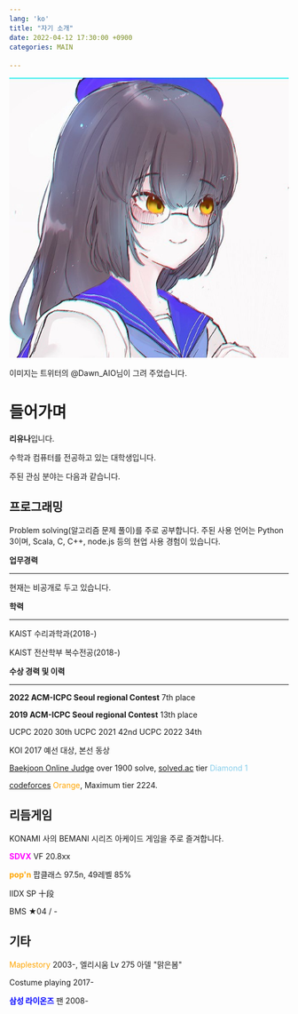 ```yaml
---
lang: 'ko'
title: "자기 소개"
date: 2022-04-12 17:30:00 +0900
categories: MAIN

---
```


![owner](/owner.jpg)

이미지는 트위터의 @Dawn_AIO님이 그려 주었습니다. 

# 들어가며

**리유나**입니다.

수학과 컴퓨터를 전공하고 있는 대학생입니다.

주된 관심 분야는 다음과 같습니다.



## 프로그래밍

Problem solving(알고리즘 문제 풀이)를 주로 공부합니다. 주된 사용 언어는 Python 3이며, Scala, C, C++, node.js 등의 현업 사용 경험이 있습니다.

**업무경력**

--------

현재는 비공개로 두고 있습니다.

**학력**

-------

KAIST 수리과학과(2018-)

KAIST 전산학부 복수전공(2018-)

**수상 경력 및 이력**

------

**2022 ACM-ICPC Seoul regional Contest** 7th place

**2019 ACM-ICPC Seoul regional Contest** 13th place

UCPC 2020 30th
UCPC 2021 42nd
UCPC 2022 34th

KOI 2017 예선 대상, 본선 동상

[Baekjoon Online Judge](https://www.acmicpc.net/user/runnie0427) over 1900 solve, [solved.ac](https://solved.ac/profile/runnie0427) tier <span style="color:skyblue">Diamond 1</span>

[codeforces](https://codeforces.com/profile/Eunha) <span style="color:orange">Orange</span>, Maximum tier 2224.



## 리듬게임

KONAMI 사의 BEMANI 시리즈 아케이드 게임을 주로 즐겨합니다. 

**<span style="color:magenta">SDVX</span>** VF 20.8xx

**<span style="color:orange">pop'n</span>** 팝클래스 97.5n, 49레벨 85%

IIDX SP 十段

BMS ★04 / -



## 기타

<span style="color:orange">Maplestory</span> 2003-, 엘리시움 Lv 275 아델 "맑은봄"

Costume playing 2017-

**<span style="color:blue">삼성 라이온즈</span>** 팬 2008-

